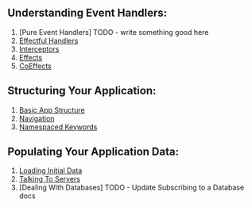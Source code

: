 ## Understanding Event Handlers:

1. [Pure Event Handlers] TODO - write something good here
2. [Effectful Handlers](EffectfulHandlers.md)  
3. [Interceptors](Interceptors.md)  
4. [Effects](Effects.md)  
5. [CoEffects](coeffects.md)  


## Structuring Your Application:

1. [Basic App Structure](Basic-App-Structure.md)
2. [Navigation](Navigation.md)
3. [Namespaced Keywords](Namespaced-Keywords.md)


## Populating Your Application Data:

1. [Loading Initial Data](Loading-Initial-Data.md)
2. [Talking To Servers](Talking-To-Servers.md)
3. [Dealing With Databases] TODO - Update Subscribing to a Database docs